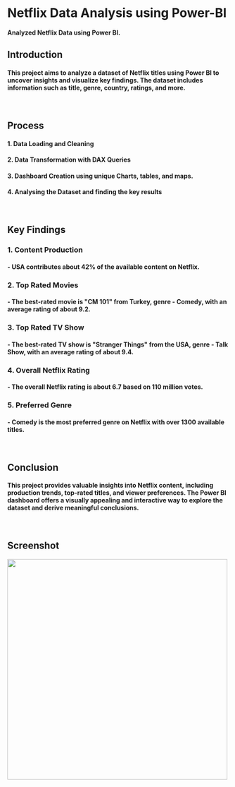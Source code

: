 # Netflix Data Analysis using Power-BI
**Analyzed Netflix Data using Power BI.**
<br/>


##  Introduction
#### This project aims to analyze a dataset of Netflix titles using Power BI to uncover insights and visualize key findings. The dataset includes information such as title, genre, country, ratings, and more.


<br/>


## Process
#### 1. **Data Loading and Cleaning**
#### 2. **Data Transformation with DAX Queries**
#### 3. **Dashboard Creation using unique Charts, tables, and maps.**
#### 4. **Analysing the Dataset and finding the key results**


<br/>


## Key Findings
### 1. **Content Production**
   #### - USA contributes about 42% of the available content on Netflix.

### 2. **Top Rated Movies**
   #### - The best-rated movie is "CM 101" from Turkey, genre - Comedy, with an average rating of about 9.2.

### 3. **Top Rated TV Show**
   #### - The best-rated TV show is "Stranger Things" from the USA, genre - Talk Show, with an average rating of about 9.4.

### 4. **Overall Netflix Rating**
   #### - The overall Netflix rating is about 6.7 based on 110 million votes.

### 5. **Preferred Genre**
   #### - Comedy is the most preferred genre on Netflix with over 1300 available titles.


<br/>


## Conclusion
#### This project provides valuable insights into Netflix content, including production trends, top-rated titles, and viewer preferences. The Power BI dashboard offers a visually appealing and interactive way to explore the dataset and derive meaningful conclusions.



<br/>



## Screenshot

<p float="center">
       <img src="https://github.com/Ushanshi-Sharma/OYO-Cancellation-DA/assets/154740255/d4b7d0a4-a620-4406-9e82-d0b9491c545a.jpg" height="500" />
   
</p>








